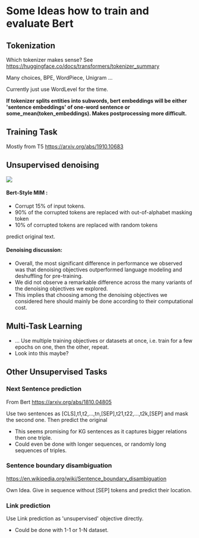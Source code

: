 # Some Ideas how to train and evaluate Bert

## Tokenization

Which tokenizer makes sense? See https://huggingface.co/docs/transformers/tokenizer_summary

Many choices, BPE, WordPiece, Unigram ...

Currently just use WordLevel for the time.

**If tokenizer splits entities into subwords, bert embeddings will be either 'sentence embeddings' of one-word sentence or some_mean(token_embeddings). Makes postprocessing more difficult.**

## Training Task

Mostly from T5 https://arxiv.org/abs/1910.10683

## Unsupervised denoising

![]('T5_unsupervised_objectives.png')



#### Bert-Style MlM :

* Corrupt 15% of input tokens. 
* 90% of the corrupted tokens are replaced with out-of-alphabet masking token
* 10% of corrupted tokens are replaced with random tokens

predict original text.


#### Denoising discussion:

* Overall, the most significant difference in performance we observed was that denoising objectives outperformed language modeling and deshuffling for pre-training.
* We did not observe a remarkable difference across the many variants of the denoising objectives we explored.
* This implies that choosing among the denoising objectives we considered here should mainly be done according to their computational cost.

## Multi-Task Learning

* ... Use multiple training objectives or datasets at once, i.e. train for a few epochs on one, then the other, repeat.
* Look into this maybe?

## Other Unsupervised Tasks

### Next Sentence prediction

From Bert https://arxiv.org/abs/1810.04805

Use two sentences as [CLS],t1,t2,...,tn,[SEP],t21,t22,...,t2k,[SEP] and mask the second one. Then predict the original

* This seems promising for KG sentences as it captures bigger relations then one triple.
* Could even be done with longer sequences, or randomly long sequences of triples.


### Sentence boundary disambiguation

https://en.wikipedia.org/wiki/Sentence_boundary_disambiguation

Own Idea. Give in sequence without [SEP] tokens and predict their location.

### Link prediction

Use Link prediction as 'unsupervised' objective directly.

* Could be done with 1-1 or 1-N dataset.


### 
